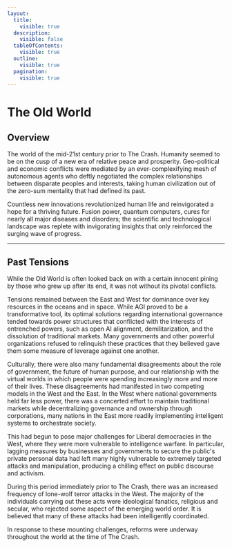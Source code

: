 ```yaml
---
layout:
  title:
    visible: true
  description:
    visible: false
  tableOfContents:
    visible: true
  outline:
    visible: true
  pagination:
    visible: true
---
```


# The Old World

## Overview

The world of the mid-21st century prior to The Crash. Humanity seemed to be on the cusp of a new era of relative peace and prosperity. Geo-political and economic conflicts were mediated by an ever-complexifying mesh of autonomous agents who deftly negotiated the complex relationships between disparate peoples and interests, taking human civilization out of the zero-sum mentality that had defined its past.

Countless new innovations revolutionized human life and reinvigorated a hope for a thriving future. Fusion power, quantum computers, cures for nearly all major diseases and disorders; the scientific and technological landscape was replete with invigorating insights that only reinforced the surging wave of progress.

***

## Past Tensions

While the Old World is often looked back on with a certain innocent pining by those who grew up after its end, it was not without its pivotal conflicts.

Tensions remained between the East and West for dominance over key resources in the oceans and in space. While AGI proved to be a transformative tool, its optimal solutions regarding international governance tended towards power structures that conflicted with the interests of entrenched powers, such as open AI alignment, demilitarization, and the dissolution of traditional markets. Many governments and other powerful organizations refused to relinquish these practices that they believed gave them some measure of leverage against one another.

Culturally, there were also many fundamental disagreements about the role of government, the future of human purpose, and our relationship with the virtual worlds in which people were spending increasingly more and more of their lives. These disagreements had manifested in two competing models in the West and the East. In the West where national governments held far less power, there was a concerted effort to maintain traditional markets while decentralizing governance and ownership through corporations, many nations in the East more readily implementing intelligent systems to orchestrate society.

This had begun to pose major challenges for Liberal democracies in the West, where they were more vulnerable to intelligence warfare. In particular, lagging measures by businesses and governments to secure the public's private personal data had left many highly vulnerable to extremely targeted attacks and manipulation, producing a chilling effect on public discourse and activism.

During this period immediately prior to The Crash, there was an increased frequency of lone-wolf terror attacks in the West. The majority of the individuals carrying out these acts were ideological fanatics, religious and secular, who rejected some aspect of the emerging world order. It is believed that many of these attacks had been intelligently coordinated.

In response to these mounting challenges, reforms were underway throughout the world at the time of The Crash.
